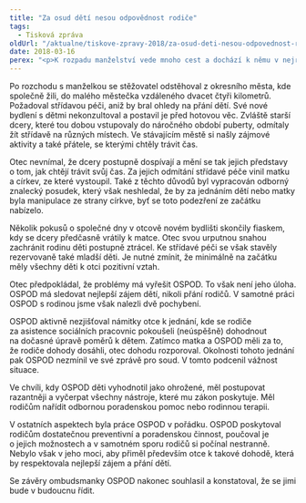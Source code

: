 ```yaml
---
title: "Za osud dětí nesou odpovědnost rodiče"
tags:
  - Tisková zpráva
oldUrl: "/aktualne/tiskove-zpravy-2018/za-osud-deti-nesou-odpovednost-rodice"
date: 2018-03-16
perex: "<p>K rozpadu manželství vede mnoho cest a dochází k němu v nejrůznějších životních situacích. Ve chvíli, kdy se začne řešit budoucí osud dětí, však obvykle sledujeme podobný příběh, jehož ústředním motivem je neschopnost či neochota rodičů se dohodnout. Jeden z takových případů jsme nedávno uzavřeli. Obrátil se na nás stěžovatel, který byl po rozchodu se svou manželkou nespokojen s úpravou styku se svými čtyřmi dětmi. Za hlavní příčinu problémů označoval skutečnost, že současně opustil křesťanskou církev, zatímco zbytek rodiny zůstal jejími členy. Vinil také orgán sociálně-právní ochrany dětí (OSPOD), že straní manželce. Během šetření se však ukázalo, že příčiny problémů ležely spíše na jeho straně.   </p>"
---
```


<!-- imported from the old website -->

<p>Po rozchodu s manželkou se stěžovatel odstěhoval z okresního města, kde společně žili, do malého městečka vzdáleného dvacet čtyři kilometrů. Požadoval střídavou péči, aniž by bral ohledy na přání dětí. Své nové bydlení s dětmi nekonzultoval a postavil je před hotovou věc. Zvláště starší dcery, které tou dobou vstupovaly do náročného období puberty, odmítaly žít střídavě na různých místech. Ve stávajícím městě si našly zájmové aktivity a také přátele, se kterými chtěly trávit čas. </p><p></p><p>Otec nevnímal, že dcery postupně dospívají a mění se tak jejich představy o tom, jak chtějí trávit svůj čas. Za jejich odmítání střídavé péče vinil matku a církev, ze které vystoupil. Také z těchto důvodů byl vypracován odborný znalecký posudek, který však neshledal, že by za jednáním dětí nebo matky byla manipulace ze strany církve, byť se toto podezření ze začátku nabízelo. </p> <p>Několik pokusů o společné dny v otcově novém bydlišti skončily fiaskem, kdy se dcery předčasně vrátily k matce. Otec svou urputnou snahou zachránit rodinu děti postupně ztrácel. Ke střídavé péči se však stavěly rezervovaně také mladší děti. Je nutné zmínit, že minimálně na začátku měly všechny děti k otci pozitivní vztah. </p> <p>Otec předpokládal, že problémy má vyřešit OSPOD. To však není jeho úloha. OSPOD má sledovat nejlepší zájem dětí, nikoli přání rodičů. V samotné práci OSPOD s rodinou jsme však nalezli dvě pochybení. </p> <p>OSPOD aktivně nezjišťoval námitky otce k jednání, kde se rodiče za asistence sociálních pracovnic pokoušeli (neúspěšně) dohodnout na dočasné úpravě poměrů k dětem. Zatímco matka a OSPOD měli za to, že rodiče dohody dosáhli, otec dohodu rozporoval. Okolnosti tohoto jednání pak OSPOD nezmínil ve své zprávě pro soud. V tomto podcenil vážnost situace. </p> <p>Ve chvíli, kdy OSPOD děti vyhodnotil jako ohrožené, měl postupovat razantněji a vyčerpat všechny nástroje, které mu zákon poskytuje. Měl rodičům nařídit odbornou poradenskou pomoc nebo rodinnou terapii. </p> <p>V ostatních aspektech byla práce OSPOD v pořádku. OSPOD poskytoval rodičům dostatečnou preventivní a poradenskou činnost, poučoval je o jejich možnostech a v samotném sporu rodičů si počínal nestranně. Nebylo však v jeho moci, aby přiměl především otce k takové dohodě, která by respektovala nejlepší zájem a přání dětí. </p> Se závěry ombudsmanky OSPOD nakonec souhlasil a konstatoval, že se jimi bude v budoucnu řídit.
